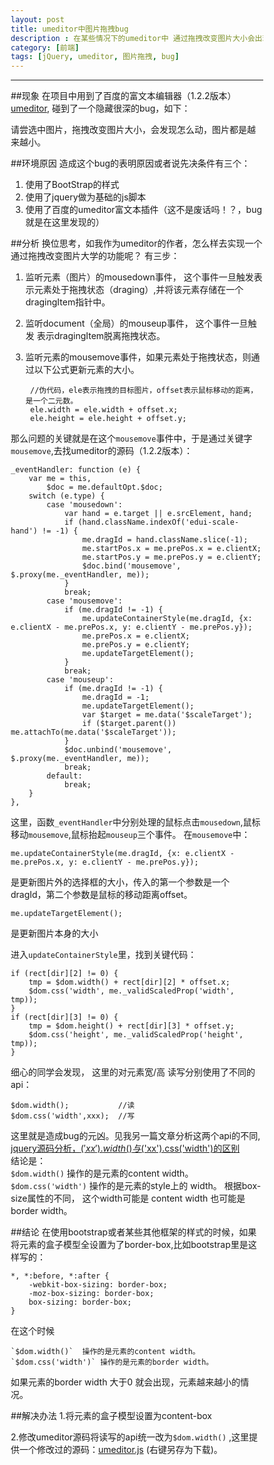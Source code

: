 ```yaml
---
layout: post
title: umeditor中图片拖拽bug
description : 在某些情况下的umeditor中 通过拖拽改变图片大小会出现 图片一直变小的情况
category: [前端]
tags: [jQuery, umeditor, 图片拖拽, bug]
---
```



-----------------------


<div class="toc">
			
</div>

##现象
在项目中用到了百度的富文本编辑器（1.2.2版本） [umeditor](http://ueditor.baidu.com/website/umeditor.html), 碰到了一个隐藏很深的bug，如下：  

请尝选中图片，拖拽改变图片大小，会发现怎么动，图片都是越来越小。
<div>
	<script id="course" name="content" class="editor required resetli" data-msg="不能少于10个字" type="text/plain" style="width:636px;height:300px"></script>
</div>
<link rel="stylesheet" type="text/css" href="{{site.baseurl}}/js/umeditor/themes/default/css/umeditor.min.css" />
<style>
*, *:before, *:after {
    -webkit-box-sizing: border-box;
    -moz-box-sizing: border-box;
    box-sizing: border-box;
}
</style>
<script type="text/javascript" src="{{site.baseurl}}/js/umeditor/umeditor.config-opa.js"></script>
<script type="text/javascript" src="{{site.baseurl}}/js/umeditor/umeditor.js"></script>

<script>
	$(function(){
		um = UM.getEditor("course", {
			toolbar:[" undo redo | image emotion  | bold italic underline | forecolor backcolor |",
					 " justifyleft justifycenter justifyright | insertorderedlist insertunorderedlist | selectall"],
			autoHeightEnabled: true,
			autoFloatEnabled: false
		});
		um.ready(function(){
			var imgHtml = "<img src=http://ueditor.baidu.com/server/umeditor/upload/demo.jpg _src=http://ueditor.baidu.com/server/umeditor/upload/demo.jpg>";
			um.setContent(imgHtml);
        });
		
	});
	
</script>

##环境原因
造成这个bug的表明原因或者说先决条件有三个：   

1. 使用了BootStrap的样式
2. 使用了jquery做为基础的js脚本
3. 使用了百度的umeditor富文本插件（这不是废话吗！？，bug就是在这里发现的）

##分析
换位思考，如我作为umeditor的作者，怎么样去实现一个通过拖拽改变图片大学的功能呢？ 有三步：

1. 监听元素（图片）的mousedown事件， 这个事件一旦触发表示元素处于拖拽状态（draging）,并将该元素存储在一个dragingItem指针中。
2. 监听document（全局）的mouseup事件， 这个事件一旦触发 表示dragingItem脱离拖拽状态。
3. 监听元素的mousemove事件，如果元素处于拖拽状态，则通过以下公式更新元素的大小。


		//伪代码，ele表示拖拽的目标图片，offset表示鼠标移动的距离，是一个二元数。
		ele.width = ele.width + offset.x;
		ele.height = ele.height + offset.y;
		
那么问题的关键就是在这个`mousemove`事件中，于是通过关键字`mousemove`,去找umeditor的源码（1.2.2版本）：

	_eventHandler: function (e) {
        var me = this,
            $doc = me.defaultOpt.$doc;
        switch (e.type) {
            case 'mousedown':
                var hand = e.target || e.srcElement, hand;
                if (hand.className.indexOf('edui-scale-hand') != -1) {
                    me.dragId = hand.className.slice(-1);
                    me.startPos.x = me.prePos.x = e.clientX;
                    me.startPos.y = me.prePos.y = e.clientY;
                    $doc.bind('mousemove', $.proxy(me._eventHandler, me));
                }
                break;
            case 'mousemove':
                if (me.dragId != -1) {
                    me.updateContainerStyle(me.dragId, {x: e.clientX - me.prePos.x, y: e.clientY - me.prePos.y});
                    me.prePos.x = e.clientX;
                    me.prePos.y = e.clientY;
                    me.updateTargetElement();
                }
                break;
            case 'mouseup':
                if (me.dragId != -1) {
                    me.dragId = -1;
                    me.updateTargetElement();
                    var $target = me.data('$scaleTarget');
                    if ($target.parent()) me.attachTo(me.data('$scaleTarget'));
                }
                $doc.unbind('mousemove', $.proxy(me._eventHandler, me));
                break;
            default:
                break;
        }
    },
	
这里，函数`_eventHandler`中分别处理的鼠标点击`mousedown`,鼠标移动`mousemove`,鼠标抬起`mouseup`三个事件。 在`mousemove`中：

	me.updateContainerStyle(me.dragId, {x: e.clientX - me.prePos.x, y: e.clientY - me.prePos.y});
是更新图片外的选择框的大小，传入的第一个参数是一个dragId，第二个参数是鼠标的移动距离offset。

	me.updateTargetElement();
是更新图片本身的大小

进入`updateContainerStyle`里，找到关键代码：

	if (rect[dir][2] != 0) {
		tmp = $dom.width() + rect[dir][2] * offset.x;
		$dom.css('width', me._validScaledProp('width', tmp));
	}
	if (rect[dir][3] != 0) {
		tmp = $dom.height() + rect[dir][3] * offset.y;
		$dom.css('height', me._validScaledProp('height', tmp));
	}
细心的同学会发现， 这里的对元素宽/高 读写分别使用了不同的api：

	$dom.width();           //读
	$dom.css('width',xxx);  //写
	
这里就是造成bug的元凶。见我另一篇文章分析这两个api的不同, [jquery源码分析，$('xx').width()与$('xx').css('width')的区别]({{site.baseurl}}/2015/10/22/jQuery_css_width.html)   
结论是：       
`$dom.width()`  操作的是元素的content width。    
`$dom.css('width')` 操作的是元素的style上的 width。 根据box-size属性的不同， 这个width可能是 content width 也可能是 border width。


##结论
在使用bootstrap或者某些其他框架的样式的时候，如果将元素的盒子模型全设置为了border-box,比如bootstrap里是这样写的：

	*, *:before, *:after {
		-webkit-box-sizing: border-box;
		-moz-box-sizing: border-box;
		box-sizing: border-box;
	}

在这个时候

	`$dom.width()`  操作的是元素的content width。    
	`$dom.css('width')` 操作的是元素的border width。
	
如果元素的border width 大于0 就会出现，元素越来越小的情况。


##解决办法
1.将元素的盒子模型设置为content-box

2.修改umeditor源码将读写的api统一改为`$dom.width()` ,这里提供一个修改过的源码：[umeditor.js]({{site.baseurl}}/js/umeditor/umeditor_fixed.js) (右键另存为下载)。
	

